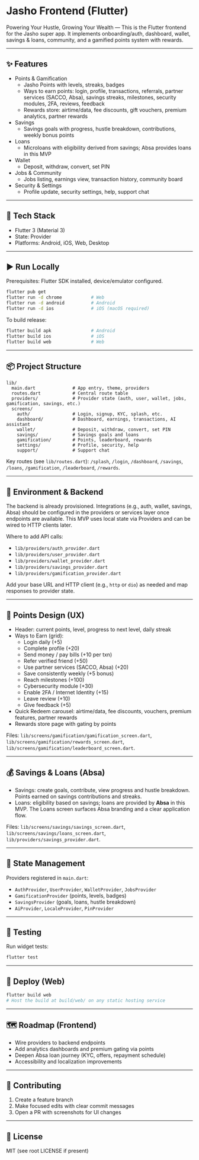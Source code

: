 # Jasho Frontend (Flutter)

Powering Your Hustle, Growing Your Wealth — This is the Flutter frontend for the Jasho super app. It implements onboarding/auth, dashboard, wallet, savings & loans, community, and a gamified points system with rewards.

---

## ✨ Features

- Points & Gamification
  - Jasho Points with levels, streaks, badges
  - Ways to earn points: login, profile, transactions, referrals, partner services (SACCO, Absa), savings streaks, milestones, security modules, 2FA, reviews, feedback
  - Rewards store: airtime/data, fee discounts, gift vouchers, premium analytics, partner rewards
- Savings
  - Savings goals with progress, hustle breakdown, contributions, weekly bonus points
- Loans
  - Microloans with eligibility derived from savings; Absa provides loans in this MVP
- Wallet
  - Deposit, withdraw, convert, set PIN
- Jobs & Community
  - Jobs listing, earnings view, transaction history, community board
- Security & Settings
  - Profile update, security settings, help, support chat

---

## 🧱 Tech Stack

- Flutter 3 (Material 3)
- State: Provider
- Platforms: Android, iOS, Web, Desktop

---

## ▶️ Run Locally

Prerequisites: Flutter SDK installed, device/emulator configured.

```bash
flutter pub get
flutter run -d chrome           # Web
flutter run -d android          # Android
flutter run -d ios              # iOS (macOS required)
```

To build release:

```bash
flutter build apk               # Android
flutter build ios               # iOS
flutter build web               # Web
```

---

## 📦 Project Structure

```
lib/
  main.dart              # App entry, theme, providers
  routes.dart            # Central route table
  providers/             # Provider state (auth, user, wallet, jobs, gamification, savings, etc.)
  screens/
    auth/                # Login, signup, KYC, splash, etc.
    dashboard/           # Dashboard, earnings, transactions, AI assistant
    wallet/              # Deposit, withdraw, convert, set PIN
    savings/             # Savings goals and loans
    gamification/        # Points, leaderboard, rewards
    settings/            # Profile, security, help
    support/             # Support chat
```

Key routes (see `lib/routes.dart`): `/splash`, `/login`, `/dashboard`, `/savings`, `/loans`, `/gamification`, `/leaderboard`, `/rewards`.

---

## 🔐 Environment & Backend

The backend is already provisioned. Integrations (e.g., auth, wallet, savings, Absa) should be configured in the providers or services layer once endpoints are available. This MVP uses local state via Providers and can be wired to HTTP clients later.

Where to add API calls:

- `lib/providers/auth_provider.dart`
- `lib/providers/user_provider.dart`
- `lib/providers/wallet_provider.dart`
- `lib/providers/savings_provider.dart`
- `lib/providers/gamification_provider.dart`

Add your base URL and HTTP client (e.g., `http` or `dio`) as needed and map responses to provider state.

---

## 🧩 Points Design (UX)

- Header: current points, level, progress to next level, daily streak
- Ways to Earn (grid):
  - Login daily (+5)
  - Complete profile (+20)
  - Send money / pay bills (+10 per txn)
  - Refer verified friend (+50)
  - Use partner services (SACCO, Absa) (+20)
  - Save consistently weekly (+5 bonus)
  - Reach milestones (+100)
  - Cybersecurity module (+30)
  - Enable 2FA / Internet Identity (+15)
  - Leave review (+10)
  - Give feedback (+5)
- Quick Redeem carousel: airtime/data, fee discounts, vouchers, premium features, partner rewards
- Rewards store page with gating by points

Files: `lib/screens/gamification/gamification_screen.dart`, `lib/screens/gamification/rewards_screen.dart`, `lib/screens/gamification/leaderboard_screen.dart`.

---

## 💰 Savings & Loans (Absa)

- Savings: create goals, contribute, view progress and hustle breakdown. Points earned on savings contributions and streaks.
- Loans: eligibility based on savings; loans are provided by **Absa** in this MVP. The Loans screen surfaces Absa branding and a clear application flow.

Files: `lib/screens/savings/savings_screen.dart`, `lib/screens/savings/loans_screen.dart`, `lib/providers/savings_provider.dart`.

---

## 🧠 State Management

Providers registered in `main.dart`:

- `AuthProvider`, `UserProvider`, `WalletProvider`, `JobsProvider`
- `GamificationProvider` (points, levels, badges)
- `SavingsProvider` (goals, loans, hustle breakdown)
- `AiProvider`, `LocaleProvider`, `PinProvider`

---

## 🧪 Testing

Run widget tests:

```bash
flutter test
```

---

## 🚀 Deploy (Web)

```bash
flutter build web
# Host the build at build/web/ on any static hosting service
```

---

## 🗺️ Roadmap (Frontend)

- Wire providers to backend endpoints
- Add analytics dashboards and premium gating via points
- Deepen Absa loan journey (KYC, offers, repayment schedule)
- Accessibility and localization improvements

---

## 🤝 Contributing

1. Create a feature branch
2. Make focused edits with clear commit messages
3. Open a PR with screenshots for UI changes

---

## 📜 License

MIT (see root LICENSE if present)
